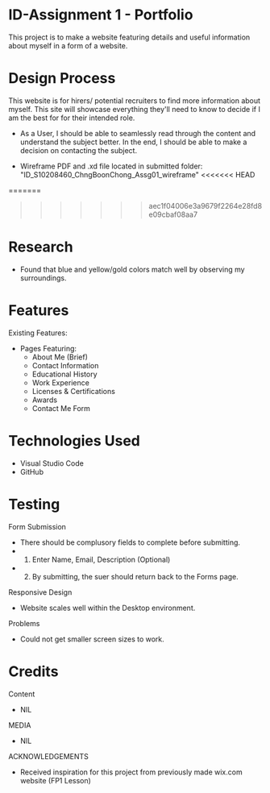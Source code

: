 # ID-Assignment 1 - Portfolio

This project is to make a website featuring details and useful information about myself in a form of a website.

# Design Process

This website is for hirers/ potential recruiters to find more information about myself. This site will showcase everything they'll need to know to decide if I am the best for for their intended role.

- As a User, I should be able to seamlessly read through the content and understand the subject better. In the end, I should be able to make a decision on contacting the subject.

- Wireframe PDF and .xd file located in submitted folder: "ID_S10208460_ChngBoonChong_Assg01_wireframe"
<<<<<<< HEAD

=======
>>>>>>> aec1f04006e3a9679f2264e28fd8e09cbaf08aa7
  
# Research

- Found that blue and yellow/gold colors match well by observing my surroundings.

# Features
Existing Features:
- Pages Featuring:
  - About Me (Brief)
  - Contact Information
  - Educational History
  - Work Experience
  - Licenses & Certifications
  - Awards 
  - Contact Me Form


# Technologies Used
- Visual Studio Code
- GitHub

# Testing
Form Submission
- There should be complusory fields to complete before submitting.
- 1) Enter Name, Email, Description (Optional)
- 2) By submitting, the suer should return back to the Forms page.

Responsive Design
- Website scales well within the Desktop environment.

Problems
- Could not get smaller screen sizes to work.

# Credits
Content
- NIL

MEDIA
- NIL

ACKNOWLEDGEMENTS
- Received inspiration for this project from previously made wix.com website (FP1 Lesson)
